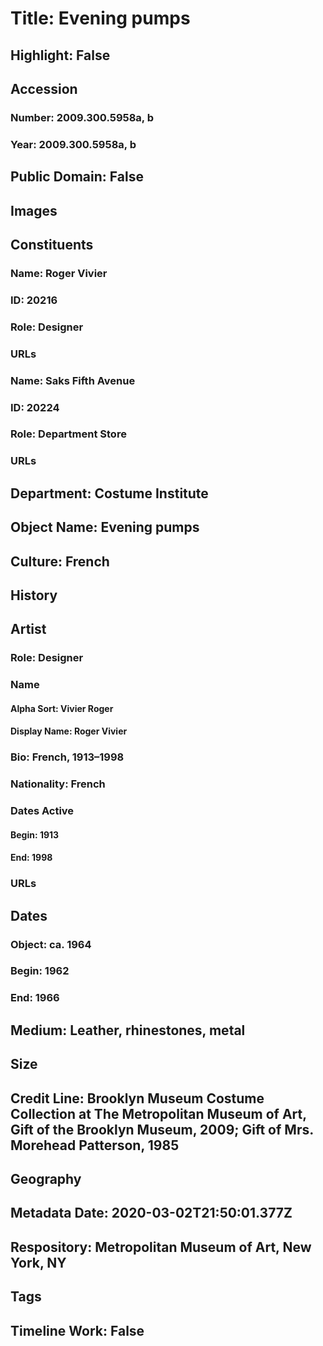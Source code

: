 # Title: Evening pumps
## Highlight: False
## Accession
### Number: 2009.300.5958a, b
### Year: 2009.300.5958a, b
## Public Domain: False
## Images
## Constituents
### Name: Roger Vivier
### ID: 20216
### Role: Designer
### URLs
### Name: Saks Fifth Avenue
### ID: 20224
### Role: Department Store
### URLs
## Department: Costume Institute
## Object Name: Evening pumps
## Culture: French
## History
## Artist
### Role: Designer
### Name
#### Alpha Sort: Vivier Roger
#### Display Name: Roger Vivier
### Bio: French, 1913–1998
### Nationality: French
### Dates Active
#### Begin: 1913
#### End: 1998
### URLs
## Dates
### Object: ca. 1964
### Begin: 1962
### End: 1966
## Medium: Leather, rhinestones, metal
## Size
## Credit Line: Brooklyn Museum Costume Collection at The Metropolitan Museum of Art, Gift of the Brooklyn Museum, 2009; Gift of Mrs. Morehead Patterson, 1985
## Geography
## Metadata Date: 2020-03-02T21:50:01.377Z
## Respository: Metropolitan Museum of Art, New York, NY
## Tags
## Timeline Work: False